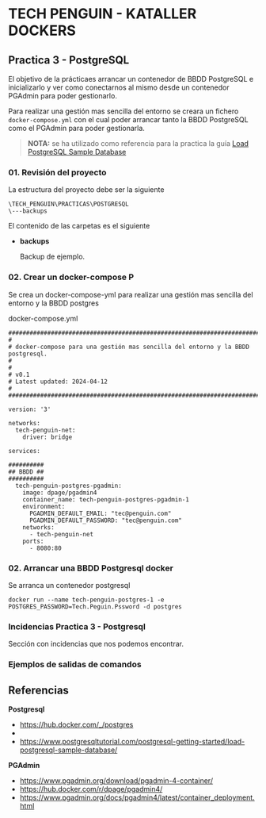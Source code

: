 # TECH PENGUIN - KATALLER DOCKERS





## Practica 3 - PostgreSQL



El objetivo de la prácticaes arrancar un contenedor de BBDD PostgreSQL e inicializarlo y ver como conectarnos al mismo desde un contenedor PGAdmin para poder gestionarlo.

Para realizar una gestión mas sencilla del entorno se creara un fichero `docker-compose.yml` con el cual poder arrancar tanto la BBDD PostgreSQL como el PGAdmin para poder gestionarla.



> **NOTA:** se ha utilizado como referencia para la practica la guía [Load PostgreSQL Sample Database](https://www.postgresqltutorial.com/postgresql-getting-started/load-postgresql-sample-database/) 



### 01. Revisión del proyecto

La estructura del proyecto debe ser la siguiente

```
\TECH_PENGUIN\PRACTICAS\POSTGRESQL
\---backups
```



El contenido de las carpetas es el siguiente

- **backups**

  Backup de ejemplo.



### 02. Crear un docker-compose P

Se crea un docker-compose-yml para realizar una gestión mas sencilla del entorno y la BBDD postgres

docker-compose.yml

```
#################################################################################
#
# docker-compose para una gestión mas sencilla del entorno y la BBDD postgresql.
#
#
# v0.1
# Latest updated: 2024-04-12
#
#################################################################################

version: '3'

networks:
  tech-penguin-net:
    driver: bridge

services:  
  
##########
## BBDD ##
##########
  tech-penguin-postgres-pgadmin:
    image: dpage/pgadmin4
    container_name: tech-penguin-postgres-pgadmin-1
    environment:
      PGADMIN_DEFAULT_EMAIL: "tec@penguin.com"
      PGADMIN_DEFAULT_PASSWORD: "tec@penguin.com"
    networks:
      - tech-penguin-net
    ports:
      - 8080:80
```









### 02. Arrancar una BBDD Postgresql docker

Se arranca un contenedor postgresql

```
docker run --name tech-penguin-postgres-1 -e POSTGRES_PASSWORD=Tech.Peguin.Pssword -d postgres
```







### Incidencias Practica 3 - Postgresql

Sección con incidencias que nos podemos encontrar.





### Ejemplos de salidas de comandos






## Referencias



**Postgresql**

- https://hub.docker.com/_/postgres
- 
- https://www.postgresqltutorial.com/postgresql-getting-started/load-postgresql-sample-database/



**PGAdmin**

- https://www.pgadmin.org/download/pgadmin-4-container/
- https://hub.docker.com/r/dpage/pgadmin4/
- https://www.pgadmin.org/docs/pgadmin4/latest/container_deployment.html